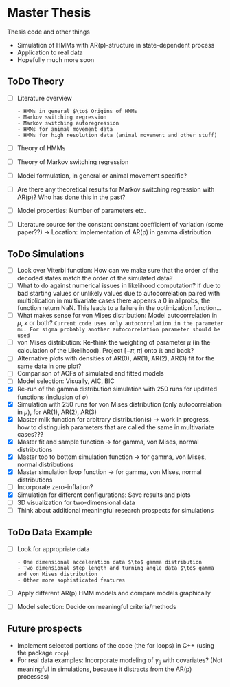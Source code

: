 # Master Thesis
Thesis code and other things

- Simulation of HMMs with AR(p)-structure in state-dependent process
- Application to real data
- Hopefully much more soon


## ToDo Theory
- [ ] Literature overview

      - HMMs in general $\to$ Origins of HMMs
      - Markov switching regression 
      - Markov switching autoregression
      - HMMs for animal movement data
      - HMMs for high resolution data (animal movement and other stuff)
- [ ] Theory of HMMs
- [ ] Theory of Markov switching regression
- [ ] Model formulation, in general or animal movement specific?
- [ ] Are there any theoretical results for Markov switching regression with AR(p)? Who has done this in the past?
- [ ] Model properties: Number of parameters etc.
- [ ] Literature source for the constant constant coefficient of variation (some paper??) $\to$ Location: Implementation of AR(p) in gamma distribution

## ToDo Simulations
- [ ] Look over Viterbi function: How can we make sure that the order of the decoded states match the order of the simulated data? 
- [ ] What to do against numerical issues in likelihood computation? If due to bad starting values or unlikely values due to autocorrelation paired with multiplication in multivariate cases there appears a 0 in allprobs, the function return NaN. This leads to a failure in the optimization function...
- [ ] What makes sense for von Mises distribution: Model autocorrelation in $\mu$, $\kappa$ or both?
      ```
      Current code uses only autocorrelation in the parameter mu. For sigma probably another autocorrelation parameter should be used
      ```
- [ ] von Mises distribution: Re-think the weighting of parameter $\mu$ (in the calculation of the Likelihood). Project $[-\pi,\pi]$ onto $\mathbb{R}$ and back?
- [ ] Alternative plots with densities of AR(0), AR(1), AR(2), AR(3) fit for the same data in one plot?
- [ ] Comparison of ACFs of simulated and fitted models
- [ ] Model selection: Visually, AIC, BIC
- [x] Re-run of the gamma distribution simulation with 250 runs for updated functions (inclusion of $\sigma$)
- [x] Simulation with 250 runs for von Mises distribution (only autocorrelation in $\mu$), for AR(1), AR(2), AR(3)
- [x] Master mllk function for arbitrary distribution(s) $\to$ work in progress, how to distinguish parameters that are called the same in multivariate cases???
- [x] Master fit and sample function $\to$ for gamma, von Mises, normal distributions
- [x] Master top to bottom simulation function $\to$ for gamma, von Mises, normal distributions
- [x] Master simulation loop function $\to$ for gamma, von Mises, normal distributions
- [ ] Incorporate zero-inflation?
- [x] Simulation for different configurations: Save results and plots
- [ ] 3D visualization for two-dimensional data
- [ ] Think about additional meaningful research prospects for simulations

## ToDo Data Example
- [ ] Look for appropriate data

      - One dimensional acceleration data $\to$ gamma distribution
      - Two dimensional step length and turning angle data $\to$ gamma and von Mises distribution
      - Other more sophisticated features
- [ ] Apply different AR(p) HMM models and compare models graphically
- [ ] Model selection: Decide on meaningful criteria/methods


## Future prospects

- Implement selected portions of the code (the for loops) in C++ (using the package ```rccp```)
- For real data examples: Incorporate modeling of $\gamma_{ij}$ with covariates? (Not meaningful in simulations, because it distracts from the AR(p) processes)
